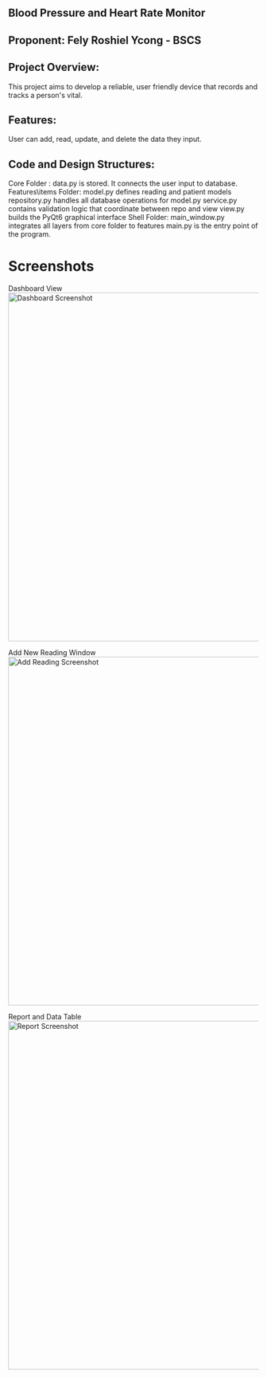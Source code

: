 ## Blood Pressure and Heart Rate Monitor

## Proponent: Fely Roshiel Ycong - BSCS

## Project Overview:
 This project aims to develop a reliable, user friendly device that records and tracks a person's vital. 

## Features:
 User can add, read, update, and delete the data they input.

## Code and Design Structures:
 Core Folder : data.py is stored. It connects the user input to database.
 Features\items Folder: model.py defines reading and patient models
                        repository.py handles all database operations for model.py
                        service.py contains validation logic that coordinate between repo and view
                        view.py builds the PyQt6 graphical interface
 Shell Folder: main_window.py integrates all layers from core folder to features
 main.py is the entry point of the program. 

# Screenshots

Dashboard View
<img src="D:/app/1st ss.png" alt="Dashboard Screenshot" width="1100" height="700" />

Add New Reading Window
<img src="D:/app/2nd ss.png" alt="Add Reading Screenshot" width="1100" height="700" />

Report and Data Table
<img src="D:/app/3rd ss.png" alt="Report Screenshot" width="1100" height="700" />
